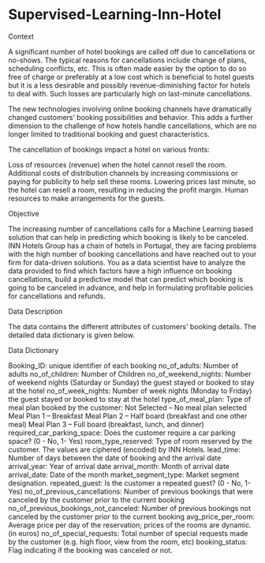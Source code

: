 # Supervised-Learning-Inn-Hotel
Context

A significant number of hotel bookings are called off due to cancellations or no-shows. The typical reasons for cancellations include change of plans, scheduling conflicts, etc. This is often made easier by the option to do so free of charge or preferably at a low cost which is beneficial to hotel guests but it is a less desirable and possibly revenue-diminishing factor for hotels to deal with. Such losses are particularly high on last-minute cancellations.

The new technologies involving online booking channels have dramatically changed customers’ booking possibilities and behavior. This adds a further dimension to the challenge of how hotels handle cancellations, which are no longer limited to traditional booking and guest characteristics.

The cancellation of bookings impact a hotel on various fronts:

Loss of resources (revenue) when the hotel cannot resell the room.
Additional costs of distribution channels by increasing commissions or paying for publicity to help sell these rooms.
Lowering prices last minute, so the hotel can resell a room, resulting in reducing the profit margin.
Human resources to make arrangements for the guests.

Objective

The increasing number of cancellations calls for a Machine Learning based solution that can help in predicting which booking is likely to be canceled. INN Hotels Group has a chain of hotels in Portugal, they are facing problems with the high number of booking cancellations and have reached out to your firm for data-driven solutions. You as a data scientist have to analyze the data provided to find which factors have a high influence on booking cancellations, build a predictive model that can predict which booking is going to be canceled in advance, and help in formulating profitable policies for cancellations and refunds.

Data Description

The data contains the different attributes of customers' booking details. The detailed data dictionary is given below.

Data Dictionary

Booking_ID: unique identifier of each booking
no_of_adults: Number of adults
no_of_children: Number of Children
no_of_weekend_nights: Number of weekend nights (Saturday or Sunday) the guest stayed or booked to stay at the hotel
no_of_week_nights: Number of week nights (Monday to Friday) the guest stayed or booked to stay at the hotel
type_of_meal_plan: Type of meal plan booked by the customer:
Not Selected – No meal plan selected
Meal Plan 1 – Breakfast
Meal Plan 2 – Half board (breakfast and one other meal)
Meal Plan 3 – Full board (breakfast, lunch, and dinner)
required_car_parking_space: Does the customer require a car parking space? (0 - No, 1- Yes)
room_type_reserved: Type of room reserved by the customer. The values are ciphered (encoded) by INN Hotels.
lead_time: Number of days between the date of booking and the arrival date
arrival_year: Year of arrival date
arrival_month: Month of arrival date
arrival_date: Date of the month
market_segment_type: Market segment designation.
repeated_guest: Is the customer a repeated guest? (0 - No, 1- Yes)
no_of_previous_cancellations: Number of previous bookings that were canceled by the customer prior to the current booking
no_of_previous_bookings_not_canceled: Number of previous bookings not canceled by the customer prior to the current booking
avg_price_per_room: Average price per day of the reservation; prices of the rooms are dynamic. (in euros)
no_of_special_requests: Total number of special requests made by the customer (e.g. high floor, view from the room, etc)
booking_status: Flag indicating if the booking was canceled or not.
